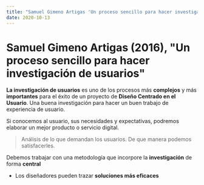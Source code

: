 ```yaml
---
title: "Samuel Gimeno Artigas 'Un proceso sencillo para hacer investigación de usuarios'(2016) y 'Tipos de investigación de usuarios enfocadas a diseño de UX'(2017)"
date: 2020-10-13 
---
```


# Samuel Gimeno Artigas (2016), "Un proceso sencillo para hacer investigación de usuarios"

**La investigación de usuarios** es uno de los procesos más **complejos** y más **importantes** para el éxito de un proyecto de **Diseño Centrado en el Usuario**.
Una buena investigación para hacer un buen trabajo de experiencia de usuario. 

Si conocemos al usuario, sus necesidades y expectativas, podremos elaborar un mejor producto o servicio digital. 
> Análisis de lo que demandan los usuarios. De que manera podemos satisfacerles.

Debemos trabajar con una metodología que incorpore la **investigación** de forma **central** 
  * Los diseñadores pueden trazar **soluciones más eficaces**


